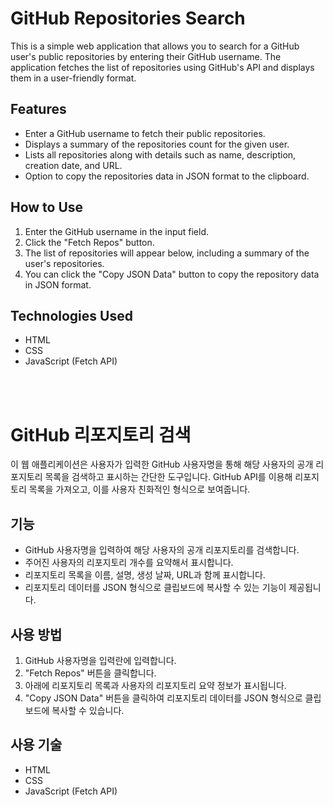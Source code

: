 # GitHub Repositories Search

This is a simple web application that allows you to search for a GitHub user's public repositories by entering their GitHub username. The application fetches the list of repositories using GitHub's API and displays them in a user-friendly format.

## Features
- Enter a GitHub username to fetch their public repositories.
- Displays a summary of the repositories count for the given user.
- Lists all repositories along with details such as name, description, creation date, and URL.
- Option to copy the repositories data in JSON format to the clipboard.

## How to Use
1. Enter the GitHub username in the input field.
2. Click the "Fetch Repos" button.
3. The list of repositories will appear below, including a summary of the user's repositories.
4. You can click the "Copy JSON Data" button to copy the repository data in JSON format.

## Technologies Used
- HTML
- CSS
- JavaScript (Fetch API)
  
<br>
<br>

# GitHub 리포지토리 검색

이 웹 애플리케이션은 사용자가 입력한 GitHub 사용자명을 통해 해당 사용자의 공개 리포지토리 목록을 검색하고 표시하는 간단한 도구입니다. GitHub API를 이용해 리포지토리 목록을 가져오고, 이를 사용자 친화적인 형식으로 보여줍니다.

## 기능
- GitHub 사용자명을 입력하여 해당 사용자의 공개 리포지토리를 검색합니다.
- 주어진 사용자의 리포지토리 개수를 요약해서 표시합니다.
- 리포지토리 목록을 이름, 설명, 생성 날짜, URL과 함께 표시합니다.
- 리포지토리 데이터를 JSON 형식으로 클립보드에 복사할 수 있는 기능이 제공됩니다.

## 사용 방법
1. GitHub 사용자명을 입력란에 입력합니다.
2. "Fetch Repos" 버튼을 클릭합니다.
3. 아래에 리포지토리 목록과 사용자의 리포지토리 요약 정보가 표시됩니다.
4. "Copy JSON Data" 버튼을 클릭하여 리포지토리 데이터를 JSON 형식으로 클립보드에 복사할 수 있습니다.

## 사용 기술
- HTML
- CSS
- JavaScript (Fetch API)